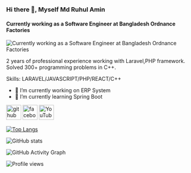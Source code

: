### Hi there 👋, Myself  Md Ruhul Amin
#### Currently  working as a Software Engineer at Bangladesh Ordnance Factories
![Currently  working as a Software Engineer at Bangladesh Ordnance Factories](https://scontent.fdac22-1.fna.fbcdn.net/v/t1.15752-9/281946652_1650248582010678_1341819607317676475_n.jpg?_nc_cat=110&ccb=1-7&_nc_sid=ae9488&_nc_eui2=AeFEk4rmWKPR_nZGOLJLU39kBgZYAi1pSTcGBlgCLWlJN42NAEr1qfVZ2DAeWlJdi6hROFD67oY7sOiZ3Dx1n3wE&_nc_ohc=3SPN8GyfLLEAX8ei1P1&tn=SgU_Shr2Zg7Hf9Ac&_nc_ht=scontent.fdac22-1.fna&oh=03_AVIf7aDpiDV4vw3HJOVNAsKdh-Ymyd61XIWkGelmSaSfSA&oe=62B71036)

2 years of professional experience working with Laravel,PHP framework. Solved 300+ programming problems in C++.

Skills: LARAVEL/JAVASCRIPT/PHP/REACT/C++

- 🔭 I’m currently working on ERP System 
- 🌱 I’m currently learning Spring Boot 


[<img src='https://cdn.jsdelivr.net/npm/simple-icons@3.0.1/icons/github.svg' alt='github' height='40'>](https://github.com/TNTx1995)  [<img src='https://cdn.jsdelivr.net/npm/simple-icons@3.0.1/icons/facebook.svg' alt='facebook' height='40'>](https://www.facebook.com/ruhul.amin.77312)  [<img src='https://cdn.jsdelivr.net/npm/simple-icons@3.0.1/icons/youtube.svg' alt='YouTube' height='40'>](https://www.youtube.com/channel/https://www.youtube.com/channel/UC08wZzaY9pIZ5nUjeWNEKyQ)  

[![Top Langs](https://github-readme-stats.vercel.app/api/top-langs/?username=TNTx1995)](https://github.com/anuraghazra/github-readme-stats)

![GitHub stats](https://github-readme-stats.vercel.app/api?username=TNTx1995&show_icons=true)  

![GitHub Activity Graph](https://activity-graph.herokuapp.com/graph?username=TNTx1995)  

![Profile views](https://gpvc.arturio.dev/TNTx1995)  
